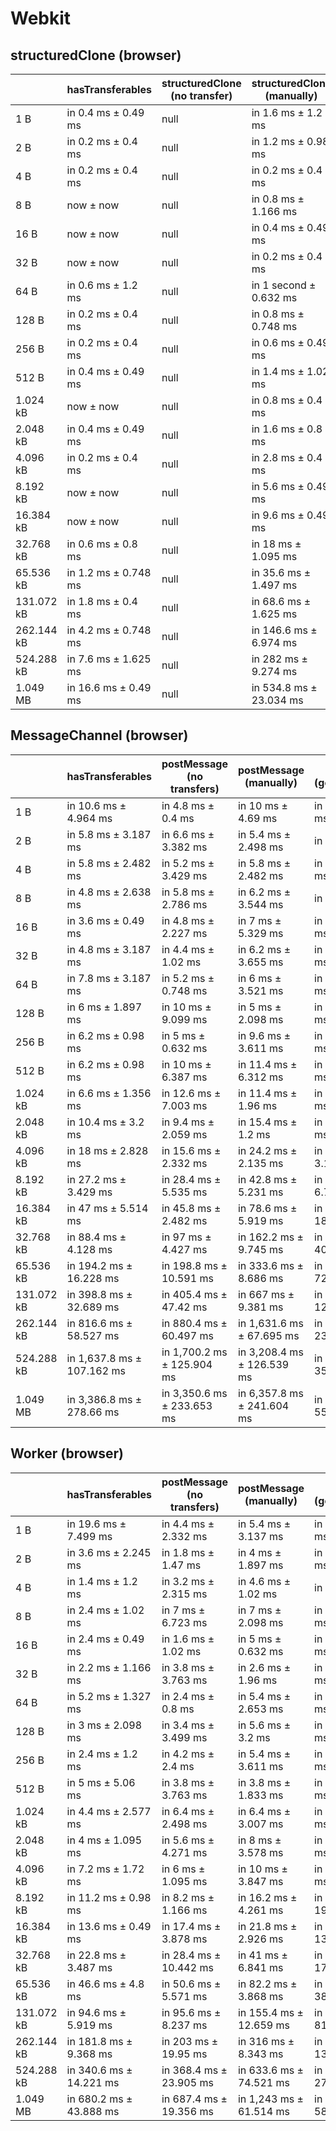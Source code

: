 # Webkit

## structuredClone (browser)

|            | hasTransferables     | structuredClone (no transfer) | structuredClone (manually) | structuredClone (getTransferable*) | structuredClone (getTransferables) |
| ---------- | -------------------- | ----------------------------- | -------------------------- | ---------------------------------- | ---------------------------------- |
| 1 B        | in 0.4 ms ± 0.49 ms  | null                          | in 1.6 ms ± 1.2 ms         | in 2.4 ms ± 0.49 ms                | in 2.2 ms ± 0.4 ms                 |
| 2 B        | in 0.2 ms ± 0.4 ms   | null                          | in 1.2 ms ± 0.98 ms        | in 2 ms ± 0.894 ms                 | in 1.4 ms ± 0.8 ms                 |
| 4 B        | in 0.2 ms ± 0.4 ms   | null                          | in 0.2 ms ± 0.4 ms         | in 1.2 ms ± 0.98 ms                | in 1.2 ms ± 0.98 ms                |
| 8 B        | now ± now            | null                          | in 0.8 ms ± 1.166 ms       | in 1.2 ms ± 0.4 ms                 | in 1 second ± now                  |
| 16 B       | now ± now            | null                          | in 0.4 ms ± 0.49 ms        | in 1.6 ms ± 0.8 ms                 | in 1.4 ms ± 0.49 ms                |
| 32 B       | now ± now            | null                          | in 0.2 ms ± 0.4 ms         | in 7.4 ms ± 0.8 ms                 | in 1.4 ms ± 0.8 ms                 |
| 64 B       | in 0.6 ms ± 1.2 ms   | null                          | in 1 second ± 0.632 ms     | in 3.2 ms ± 0.98 ms                | in 2.2 ms ± 0.748 ms               |
| 128 B      | in 0.2 ms ± 0.4 ms   | null                          | in 0.8 ms ± 0.748 ms       | in 8.4 ms ± 1.96 ms                | in 4 ms ± 1.549 ms                 |
| 256 B      | in 0.2 ms ± 0.4 ms   | null                          | in 0.6 ms ± 0.49 ms        | in 6.4 ms ± 0.49 ms                | in 6.2 ms ± 1.166 ms               |
| 512 B      | in 0.4 ms ± 0.49 ms  | null                          | in 1.4 ms ± 1.02 ms        | in 13.2 ms ± 0.748 ms              | in 10.6 ms ± 0.8 ms                |
| 1.024 kB   | now ± now            | null                          | in 0.8 ms ± 0.4 ms         | in 22.2 ms ± 1.6 ms                | in 19.2 ms ± 0.4 ms                |
| 2.048 kB   | in 0.4 ms ± 0.49 ms  | null                          | in 1.6 ms ± 0.8 ms         | in 40 ms ± 1.789 ms                | in 37.2 ms ± 0.748 ms              |
| 4.096 kB   | in 0.2 ms ± 0.4 ms   | null                          | in 2.8 ms ± 0.4 ms         | in 79.6 ms ± 1.356 ms              | in 73.2 ms ± 1.327 ms              |
| 8.192 kB   | now ± now            | null                          | in 5.6 ms ± 0.49 ms        | in 157.8 ms ± 2.713 ms             | in 147.2 ms ± 1.166 ms             |
| 16.384 kB  | now ± now            | null                          | in 9.6 ms ± 0.49 ms        | in 298.4 ms ± 8.114 ms             | in 288.8 ms ± 3.487 ms             |
| 32.768 kB  | in 0.6 ms ± 0.8 ms   | null                          | in 18 ms ± 1.095 ms        | in 604 ms ± 10.936 ms              | in 584.8 ms ± 2.926 ms             |
| 65.536 kB  | in 1.2 ms ± 0.748 ms | null                          | in 35.6 ms ± 1.497 ms      | in 1,201 ms ± 29.36 ms             | in 1,161.2 ms ± 7.277 ms           |
| 131.072 kB | in 1.8 ms ± 0.4 ms   | null                          | in 68.6 ms ± 1.625 ms      | in 2,351.4 ms ± 17.27 ms           | in 2,321.4 ms ± 22.94 ms           |
| 262.144 kB | in 4.2 ms ± 0.748 ms | null                          | in 146.6 ms ± 6.974 ms     | in 4,755.4 ms ± 48.426 ms          | in 4,656.8 ms ± 23.172 ms          |
| 524.288 kB | in 7.6 ms ± 1.625 ms | null                          | in 282 ms ± 9.274 ms       | in 9,347.2 ms ± 48.824 ms          | in 9,263.2 ms ± 39.189 ms          |
| 1.049 MB   | in 16.6 ms ± 0.49 ms | null                          | in 534.8 ms ± 23.034 ms    | in 18,652 ms ± 49.425 ms           | in 18,543.2 ms ± 97.36 ms          |

## MessageChannel (browser)

|            | hasTransferables           | postMessage (no transfers) | postMessage (manually)     | postMessage (getTransferable*) | postMessage (getTransferables) |
| ---------- | -------------------------- | -------------------------- | -------------------------- | ------------------------------ | ------------------------------ |
| 1 B        | in 10.6 ms ± 4.964 ms      | in 4.8 ms ± 0.4 ms         | in 10 ms ± 4.69 ms         | in 15 ms ± 4.858 ms            | in 8.8 ms ± 1.327 ms           |
| 2 B        | in 5.8 ms ± 3.187 ms       | in 6.6 ms ± 3.382 ms       | in 5.4 ms ± 2.498 ms       | in 7 ms ± 1.414 ms             | in 7.4 ms ± 2.245 ms           |
| 4 B        | in 5.8 ms ± 2.482 ms       | in 5.2 ms ± 3.429 ms       | in 5.8 ms ± 2.482 ms       | in 10.2 ms ± 5.706 ms          | in 6.4 ms ± 1.497 ms           |
| 8 B        | in 4.8 ms ± 2.638 ms       | in 5.8 ms ± 2.786 ms       | in 6.2 ms ± 3.544 ms       | in 6 ms ± 0.894 ms             | in 8.4 ms ± 4.409 ms           |
| 16 B       | in 3.6 ms ± 0.49 ms        | in 4.8 ms ± 2.227 ms       | in 7 ms ± 5.329 ms         | in 8.8 ms ± 2.713 ms           | in 7 ms ± 1.673 ms             |
| 32 B       | in 4.8 ms ± 3.187 ms       | in 4.4 ms ± 1.02 ms        | in 6.2 ms ± 3.655 ms       | in 9.4 ms ± 3.007 ms           | in 6.2 ms ± 1.72 ms            |
| 64 B       | in 7.8 ms ± 3.187 ms       | in 5.2 ms ± 0.748 ms       | in 6 ms ± 3.521 ms         | in 11.8 ms ± 3.187 ms          | in 8.6 ms ± 2.8 ms             |
| 128 B      | in 6 ms ± 1.897 ms         | in 10 ms ± 9.099 ms        | in 5 ms ± 2.098 ms         | in 11.4 ms ± 1.744 ms          | in 16.6 ms ± 11.307 ms         |
| 256 B      | in 6.2 ms ± 0.98 ms        | in 5 ms ± 0.632 ms         | in 9.6 ms ± 3.611 ms       | in 18.8 ms ± 5.036 ms          | in 13.4 ms ± 1.356 ms          |
| 512 B      | in 6.2 ms ± 0.98 ms        | in 10 ms ± 6.387 ms        | in 11.4 ms ± 6.312 ms      | in 23.8 ms ± 3.97 ms           | in 19.2 ms ± 2.04 ms           |
| 1.024 kB   | in 6.6 ms ± 1.356 ms       | in 12.6 ms ± 7.003 ms      | in 11.4 ms ± 1.96 ms       | in 44.8 ms ± 8.976 ms          | in 35.2 ms ± 5.845 ms          |
| 2.048 kB   | in 10.4 ms ± 3.2 ms        | in 9.4 ms ± 2.059 ms       | in 15.4 ms ± 1.2 ms        | in 60.8 ms ± 2.786 ms          | in 54.4 ms ± 4.883 ms          |
| 4.096 kB   | in 18 ms ± 2.828 ms        | in 15.6 ms ± 2.332 ms      | in 24.2 ms ± 2.135 ms      | in 108.2 ms ± 3.187 ms         | in 110.8 ms ± 5.845 ms         |
| 8.192 kB   | in 27.2 ms ± 3.429 ms      | in 28.4 ms ± 5.535 ms      | in 42.8 ms ± 5.231 ms      | in 211.2 ms ± 6.765 ms         | in 201 ms ± 9.571 ms           |
| 16.384 kB  | in 47 ms ± 5.514 ms        | in 45.8 ms ± 2.482 ms      | in 78.6 ms ± 5.919 ms      | in 397 ms ± 18.665 ms          | in 373.8 ms ± 4.445 ms         |
| 32.768 kB  | in 88.4 ms ± 4.128 ms      | in 97 ms ± 4.427 ms        | in 162.2 ms ± 9.745 ms     | in 807 ms ± 40.846 ms          | in 765.4 ms ± 19.845 ms        |
| 65.536 kB  | in 194.2 ms ± 16.228 ms    | in 198.8 ms ± 10.591 ms    | in 333.6 ms ± 8.686 ms     | in 1,589 ms ± 72.117 ms        | in 1,518.6 ms ± 7.605 ms       |
| 131.072 kB | in 398.8 ms ± 32.689 ms    | in 405.4 ms ± 47.42 ms     | in 667 ms ± 9.381 ms       | in 3,154.8 ms ± 128.054 ms     | in 3,103.8 ms ± 14.105 ms      |
| 262.144 kB | in 816.6 ms ± 58.527 ms    | in 880.4 ms ± 60.497 ms    | in 1,631.6 ms ± 67.695 ms  | in 6,414.4 ms ± 239.94 ms      | in 6,410.6 ms ± 168.8 ms       |
| 524.288 kB | in 1,637.8 ms ± 107.162 ms | in 1,700.2 ms ± 125.904 ms | in 3,208.4 ms ± 126.539 ms | in 12,612.6 ms ± 350.924 ms    | in 12,664.8 ms ± 358.9 ms      |
| 1.049 MB   | in 3,386.8 ms ± 278.66 ms  | in 3,350.6 ms ± 233.653 ms | in 6,357.8 ms ± 241.604 ms | in 25,887.6 ms ± 558.322 ms    | in 25,076.8 ms ± 506.871 ms    |

## Worker (browser)

|            | hasTransferables        | postMessage (no transfers) | postMessage (manually)  | postMessage (getTransferable*) | postMessage (getTransferables) |
| ---------- | ----------------------- | -------------------------- | ----------------------- | ------------------------------ | ------------------------------ |
| 1 B        | in 19.6 ms ± 7.499 ms   | in 4.4 ms ± 2.332 ms       | in 5.4 ms ± 3.137 ms    | in 11.4 ms ± 4.079 ms          | in 12.2 ms ± 4.069 ms          |
| 2 B        | in 3.6 ms ± 2.245 ms    | in 1.8 ms ± 1.47 ms        | in 4 ms ± 1.897 ms      | in 7.6 ms ± 4.716 ms           | in 4.2 ms ± 1.166 ms           |
| 4 B        | in 1.4 ms ± 1.2 ms      | in 3.2 ms ± 2.315 ms       | in 4.6 ms ± 1.02 ms     | in 4 ms ± 2.191 ms             | in 4 ms ± 1.549 ms             |
| 8 B        | in 2.4 ms ± 1.02 ms     | in 7 ms ± 6.723 ms         | in 7 ms ± 2.098 ms      | in 4.6 ms ± 3.774 ms           | in 6.8 ms ± 3.311 ms           |
| 16 B       | in 2.4 ms ± 0.49 ms     | in 1.6 ms ± 1.02 ms        | in 5 ms ± 0.632 ms      | in 3.6 ms ± 2.245 ms           | in 4 ms ± 1.897 ms             |
| 32 B       | in 2.2 ms ± 1.166 ms    | in 3.8 ms ± 3.763 ms       | in 2.6 ms ± 1.96 ms     | in 5.6 ms ± 4.841 ms           | in 6.6 ms ± 3.774 ms           |
| 64 B       | in 5.2 ms ± 1.327 ms    | in 2.4 ms ± 0.8 ms         | in 5.4 ms ± 2.653 ms    | in 7.2 ms ± 2.713 ms           | in 7.6 ms ± 3.72 ms            |
| 128 B      | in 3 ms ± 2.098 ms      | in 3.4 ms ± 3.499 ms       | in 5.6 ms ± 3.2 ms      | in 10.2 ms ± 2.926 ms          | in 8.6 ms ± 3.611 ms           |
| 256 B      | in 2.4 ms ± 1.2 ms      | in 4.2 ms ± 2.4 ms         | in 5.4 ms ± 3.611 ms    | in 13.8 ms ± 4.308 ms          | in 11.4 ms ± 2.8 ms            |
| 512 B      | in 5 ms ± 5.06 ms       | in 3.8 ms ± 3.763 ms       | in 3.8 ms ± 1.833 ms    | in 21.8 ms ± 3.763 ms          | in 13.4 ms ± 1.2 ms            |
| 1.024 kB   | in 4.4 ms ± 2.577 ms    | in 6.4 ms ± 2.498 ms       | in 6.4 ms ± 3.007 ms    | in 31.2 ms ± 3.709 ms          | in 27.2 ms ± 2.926 ms          |
| 2.048 kB   | in 4 ms ± 1.095 ms      | in 5.6 ms ± 4.271 ms       | in 8 ms ± 3.578 ms      | in 53.6 ms ± 8.639 ms          | in 40.8 ms ± 1.327 ms          |
| 4.096 kB   | in 7.2 ms ± 1.72 ms     | in 6 ms ± 1.095 ms         | in 10 ms ± 3.847 ms     | in 92.4 ms ± 6.917 ms          | in 81.8 ms ± 4.534 ms          |
| 8.192 kB   | in 11.2 ms ± 0.98 ms    | in 8.2 ms ± 1.166 ms       | in 16.2 ms ± 4.261 ms   | in 188.2 ms ± 19.773 ms        | in 174.4 ms ± 9.091 ms         |
| 16.384 kB  | in 13.6 ms ± 0.49 ms    | in 17.4 ms ± 3.878 ms      | in 21.8 ms ± 2.926 ms   | in 326.8 ms ± 13.452 ms        | in 308 ms ± 11.541 ms          |
| 32.768 kB  | in 22.8 ms ± 3.487 ms   | in 28.4 ms ± 10.442 ms     | in 41 ms ± 6.841 ms     | in 629.2 ms ± 17.982 ms        | in 591.4 ms ± 7.144 ms         |
| 65.536 kB  | in 46.6 ms ± 4.8 ms     | in 50.6 ms ± 5.571 ms      | in 82.2 ms ± 3.868 ms   | in 1,226.2 ms ± 38.186 ms      | in 1,182.8 ms ± 31.044 ms      |
| 131.072 kB | in 94.6 ms ± 5.919 ms   | in 95.6 ms ± 8.237 ms      | in 155.4 ms ± 12.659 ms | in 2,426 ms ± 81.927 ms        | in 2,344.4 ms ± 66.467 ms      |
| 262.144 kB | in 181.8 ms ± 9.368 ms  | in 203 ms ± 19.95 ms       | in 316 ms ± 8.343 ms    | in 4,886.4 ms ± 130.866 ms     | in 4,716 ms ± 93.708 ms        |
| 524.288 kB | in 340.6 ms ± 14.221 ms | in 368.4 ms ± 23.905 ms    | in 633.6 ms ± 74.521 ms | in 9,682.6 ms ± 272.779 ms     | in 9,325.2 ms ± 195.874 ms     |
| 1.049 MB   | in 680.2 ms ± 43.888 ms | in 687.4 ms ± 19.356 ms    | in 1,243 ms ± 61.514 ms | in 19,482 ms ± 585.11 ms       | in 18,812.8 ms ± 401.309 ms    |